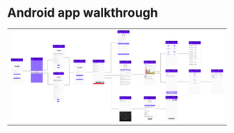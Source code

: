 # Android app walkthrough

<table>
  <tr>
    <td  align="center"><img src="./media/android_flow.png" ></td>
  </tr>

</table>
